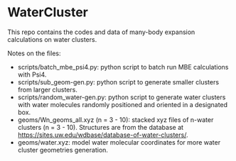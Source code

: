 # WaterCluster
This repo contains the codes and data of many-body expansion calculations on water clusters.

Notes on the files:
- scripts/batch_mbe_psi4.py: python script to batch run MBE calculations with Psi4.
- scripts/sub_geom-gen.py: python script to generate smaller clusters from larger clusters.
- scripts/random_water-gen.py: python script to generate water clusters with water molecules randomly positioned and oriented in a designated box.
- geoms/Wn_geoms_all.xyz (n = 3 - 10): stacked xyz files of n-water clusters (n = 3 - 10). Structures are from the database at https://sites.uw.edu/wdbase/database-of-water-clusters/.
- geoms/water.xyz: model water molecular coordinates for more water cluster geometries generation. 

